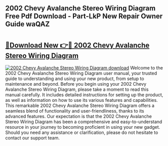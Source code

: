 ## 2002 Chevy Avalanche Stereo Wiring Diagram Free Pdf Download - Part-LkP New Repair Owner Guide waQAZ

# <h2><a href="http://dfl4bx.blite.top/?on=2002+Chevy+Avalanche+Stereo+Wiring+Diagram">🔗Download New 👉🔴 2002 Chevy Avalanche Stereo Wiring Diagram</a></h2>

[![2002 Chevy Avalanche Stereo Wiring Diagram download](https://i.imgur.com/lujVjoI.png)](http://dfl4bx.blite.top/?on=2002+Chevy+Avalanche+Stereo+Wiring+Diagram)
Welcome to the 2002 Chevy Avalanche Stereo Wiring Diagram user manual, your trusted guide to understanding and using your new product, from setup to maintenance and beyond. Before you begin using your 2002 Chevy Avalanche Stereo Wiring Diagram, please take a moment to read this manual carefully. It includes detailed instructions for setting up the product, as well as information on how to use its various features and capabilities. This remarkable 2002 Chevy Avalanche Stereo Wiring Diagram offers a seamless blend of functionality and user-friendliness, thanks to its advanced features. Our expectation is that the 2002 Chevy Avalanche Stereo Wiring Diagram has been a comprehensive and easy-to-understand resource in your journey to becoming proficient in using your new gadget. Should you need any assistance or clarification, please do not hesitate to contact our support team.
